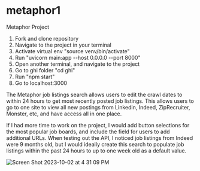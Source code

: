 # metaphor1
Metaphor Project

1. Fork and clone repository
2. Navigate to the project in your terminal
3. Activate virtual env "source venv/bin/activate"
4. Run "uvicorn main:app --host 0.0.0.0 --port 8000"
5. Open another terminal, and navigate to the project
6. Go to ghi folder "cd ghi"
7. Run "npm start"
8. Go to localhost:3000

The Metaphor job listings search allows users to edit the crawl dates to within 24 hours to get most recently posted job listings.
This allows users to go to one site to view all new postings from Linkedin, Indeed, ZipRecruiter, Monster, etc, and have access all
in one place.

If I had more time to work on the project, I would add button selections for the most popular job boards, and include the field 
for users to add additional URLs. When testing out the API, I noticed job listings from Indeed were 9 months old, but I would ideally 
create this search to populate job listings within the past 24 hours to up to one week old as a default value. 

![Screen Shot 2023-10-02 at 4 31 09 PM](https://github.com/xojaimee/metaphor1/assets/129997353/1dd860e2-a91d-49e1-a8c5-54f5869d93e3)
